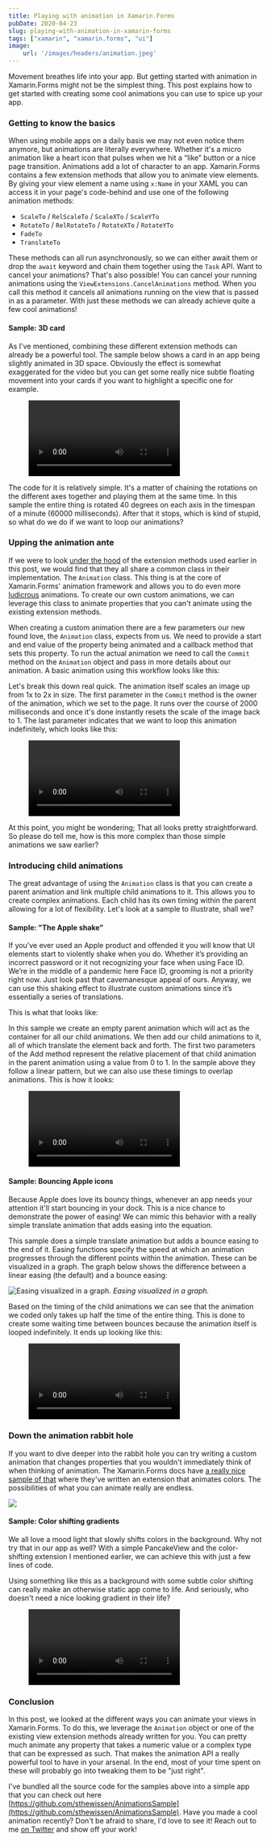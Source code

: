```yaml
---
title: Playing with animation in Xamarin.Forms
pubDate: 2020-04-23
slug: playing-with-animation-in-xamarin-forms
tags: ["xamarin", "xamarin.forms", "ui"]
image: 
    url: '/images/headers/animation.jpeg'
---
```

Movement breathes life into your app. But getting started with animation in Xamarin.Forms might not be the simplest thing. This post explains how to get started with creating some cool animations you can use to spice up your app.

### Getting to know the basics
When using mobile apps on a daily basis we may not even notice them anymore, but animations are literally everywhere. Whether it's a micro animation like a heart icon that pulses when we hit a “like” button or a nice page transition. Animations add a lot of character to an app. Xamarin.Forms contains a few extension methods that allow you to animate view elements. By giving your view element a name using `x:Name` in your XAML you can access it in your page's code-behind and use one of the following animation methods:

*   `ScaleTo` / `RelScaleTo` / `ScaleXTo` / `ScaleYTo`
*   `RotateTo` / `RelRotateTo` / `RotateXTo` / `RotateYTo`
*   `FadeTo`
*   `TranslateTo`

These methods can all run asynchronously, so we can either await them or drop the `await` keyword and chain them together using the `Task` API. Want to cancel your animations? That's also possible! You can cancel your running animations using the `ViewExtensions.CancelAnimations` method. When you call this method it cancels all animations running on the view that is passed in as a parameter. With just these methods we can already achieve quite a few cool animations!

#### Sample: 3D card
As I've mentioned, combining these different extension methods can already be a powerful tool. The sample below shows a card in an app being slightly animated in 3D space. Obviously the effect is somewhat exaggerated for the video but you can get some really nice subtle floating movement into your cards if you want to highlight a specific one for example.

<figure><video autoplay controls loop src="/images/posts/card.mp4"></video></figure>

The code for it is relatively simple. It's a matter of chaining the rotations on the different axes together and playing them at the same time. In this sample the entire thing is rotated 40 degrees on each axis in the timespan of a minute (60000 milliseconds). After that it stops, which is kind of stupid, so what do we do if we want to loop our animations?
  
<script src="https://gist.github.com/sthewissen/021ca5b57b33b905e5a2a979299f5fab.js"></script>

### Upping the animation ante
If we were to look [under the hood](https://github.com/xamarin/Xamarin.Forms/blob/b5beace03bb548b74d689cf7dd567c18ad5c381d/Xamarin.Forms.Core/ViewExtensions.cs) of the extension methods used earlier in this post, we would find that they all share a common class in their implementation. The `Animation` class. This thing is at the core of Xamarin.Forms' animation framework and allows you to do even more [ludicrous](https://youtu.be/kffacxfA7G4?t=132) animations. To create our own custom animations, we can leverage this class to animate properties that you can't animate using the existing extension methods.

When creating a custom animation there are a few parameters our new found love, the `Animation` class, expects from us. We need to provide a start and end value of the property being animated and a callback method that sets this property. To run the actual animation we need to call the `Commit` method on the `Animation` object and pass in more details about our animation. A basic animation using this workflow looks like this:

<script src="https://gist.github.com/sthewissen/2554db4d83aa50d77c6d530bb14d2e3a.js"></script>

Let's break this down real quick. The animation itself scales an image up from 1x to 2x in size. The first parameter in the `Commit` method is the owner of the animation, which we set to the page. It runs over the course of 2000 milliseconds and once it's done instantly resets the scale of the image back to 1. The last parameter indicates that we want to loop this animation indefinitely, which looks like this:

<figure><video autoplay controls loop src="/images/posts/scale.mp4"></video></figure>

At this point, you might be wondering; That all looks pretty straightforward. So please do tell me, how is this more complex than those simple animations we saw earlier?

### Introducing child animations
The great advantage of using the `Animation` class is that you can create a parent animation and link multiple child animations to it. This allows you to create complex animations. Each child has its own timing within the parent allowing for a lot of flexibility. Let's look at a sample to illustrate, shall we?

#### Sample: "The Apple shake"
If you’ve ever used an Apple product and offended it you will know that UI elements start to violently shake when you do. Whether it’s providing an incorrect password or it not recognizing your face when using Face ID. We’re in the middle of a pandemic here Face ID, grooming is not a priority right now. Just look past that cavemanesque appeal of ours. Anyway, we can use this shaking effect to illustrate custom animations since it’s essentially a series of translations. 

This is what that looks like:

<script src="https://gist.github.com/sthewissen/23a06e7543ccb6cc3dec9599db8c1aad.js"></script>  

In this sample we create an empty parent animation which will act as the container for all our child animations. We then add our child animations to it, all of which translate the element back and forth. The first two parameters of the Add method represent the relative placement of that child animation in the parent animation using a value from 0 to 1. In the sample above they follow a linear pattern, but we can also use these timings to overlap animations. This is how it looks:

<figure><video autoplay controls loop src="/images/posts/shake.mp4"></video></figure>

#### Sample: Bouncing Apple icons
Because Apple does love its bouncy things, whenever an app needs your attention it'll start bouncing in your dock. This is a nice chance to demonstrate the power of easing! We can mimic this behavior with a really simple translate animation that adds easing into the equation.

<script src="https://gist.github.com/sthewissen/5098cd13ebc8a35559a5839d136020a7.js"></script>

This sample does a simple translate animation but adds a bounce easing to the end of it. Easing functions specify the speed at which an animation progresses through the different points within the animation. These can be visualized in a graph. The graph below shows the difference between a linear easing (the default) and a bounce easing:

![Easing visualized in a graph.](/images/posts/image-56-700x220.png)
*Easing visualized in a graph.*

Based on the timing of the child animations we can see that the animation we coded only takes up half the time of the entire thing. This is done to create some waiting time between bounces because the animation itself is looped indefinitely. It ends up looking like this:

<figure><video autoplay controls loop src="/images/posts/bounce.mp4"></video></figure>

### Down the animation rabbit hole
If you want to dive deeper into the rabbit hole you can try writing a custom animation that changes properties that you wouldn't immediately think of when thinking of animation. The Xamarin.Forms docs have [a really nice sample of that](https://docs.microsoft.com/en-us/xamarin/xamarin-forms/user-interface/animation/custom#create-a-custom-animation-extension-method) where they've written an extension that animates colors. The possibilities of what you can animate really are endless.

![](/images/posts/rabbithole.gif)

#### Sample: Color shifting gradients
We all love a mood light that slowly shifts colors in the background. Why not try that in our app as well? With a simple PancakeView and the color-shifting extension I mentioned earlier, we can achieve this with just a few lines of code.

<script src="https://gist.github.com/sthewissen/5165599033f0709bcdd48e10b598d337.js"></script>

Using something like this as a background with some subtle color shifting can really make an otherwise static app come to life. And seriously, who doesn't need a nice looking gradient in their life?

<figure><video autoplay controls loop src="/images/posts/gradient.mp4"></video></figure>

### Conclusion
In this post, we looked at the different ways you can animate your views in Xamarin.Forms. To do this, we leverage the `Animation` object or one of the existing view extension methods already written for you. You can pretty much animate any property that takes a numeric value or a complex type that can be expressed as such. That makes the animation API a really powerful tool to have in your arsenal. In the end, most of your time spent on these will probably go into tweaking them to be "just right".

I've bundled all the source code for the samples above into a simple app that you can check out here [https://github.com/sthewissen/AnimationsSample](https://github.com/sthewissen/AnimationsSample). Have you made a cool animation recently? Don't be afraid to share, I'd love to see it! Reach out to me [on Twitter](https://twitter.com/devnl) and show off your work!